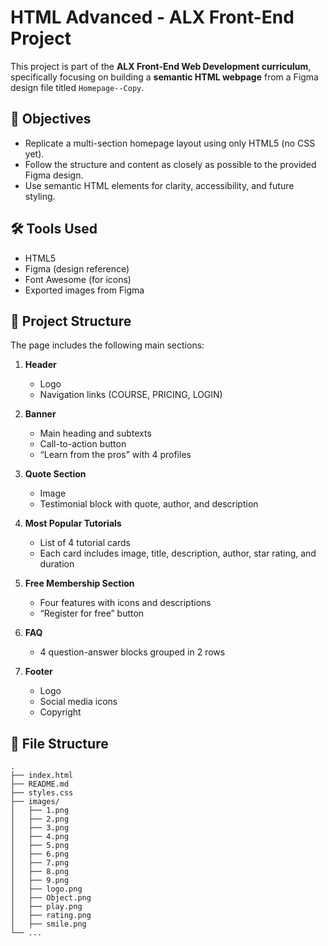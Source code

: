# HTML Advanced - ALX Front-End Project

This project is part of the **ALX Front-End Web Development curriculum**, specifically focusing on building a **semantic HTML webpage** from a Figma design file titled `Homepage--Copy`.

## 📌 Objectives

- Replicate a multi-section homepage layout using only HTML5 (no CSS yet).
- Follow the structure and content as closely as possible to the provided Figma design.
- Use semantic HTML elements for clarity, accessibility, and future styling.

## 🛠 Tools Used

- HTML5
- Figma (design reference)
- Font Awesome (for icons)
- Exported images from Figma

## 🧱 Project Structure

The page includes the following main sections:

1. **Header**  
   - Logo  
   - Navigation links (COURSE, PRICING, LOGIN)

2. **Banner**  
   - Main heading and subtexts  
   - Call-to-action button  
   - “Learn from the pros” with 4 profiles

3. **Quote Section**  
   - Image  
   - Testimonial block with quote, author, and description

4. **Most Popular Tutorials**  
   - List of 4 tutorial cards  
   - Each card includes image, title, description, author, star rating, and duration

5. **Free Membership Section**  
   - Four features with icons and descriptions  
   - “Register for free” button

6. **FAQ**  
   - 4 question-answer blocks grouped in 2 rows

7. **Footer**  
   - Logo  
   - Social media icons  
   - Copyright

## 📁 File Structure

```text
.
├── index.html
├── README.md
├── styles.css
├── images/
│   ├── 1.png
│   ├── 2.png
│   ├── 3.png
│   ├── 4.png
│   ├── 5.png
│   ├── 6.png
│   ├── 7.png
│   ├── 8.png
│   ├── 9.png
│   ├── logo.png
│   ├── Object.png
│   ├── play.png
│   ├── rating.png
│   ├── smile.png
└── ...
